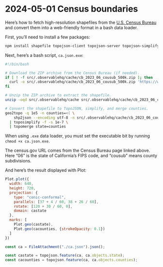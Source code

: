 # 2024-05-01 Census boundaries

Here’s how to fetch high-resolution shapefiles from the [U.S. Census Bureau](https://www.census.gov/geographies/mapping-files/time-series/geo/cartographic-boundary.html) and convert them into a web-friendly format in a bash data loader.

First, you’ll need to install a few packages:

```sh
npm install shapefile topojson-client topojson-server topojson-simplify
```

Next, here’s a bash script, `ca.json.exe`:

```bash
#!/bin/bash

# Download the ZIP archive from the Census Bureau (if needed).
if [ ! -f src/.observablehq/cache/cb_2023_06_cousub_500k.zip ]; then
  curl -o src/.observablehq/cache/cb_2023_06_cousub_500k.zip 'https://www2.census.gov/geo/tiger/GENZ2023/shp/cb_2023_06_cousub_500k.zip'
fi

# Unzip the ZIP archive to extract the shapefile.
unzip -oqd src/.observablehq/cache src/.observablehq/cache/cb_2023_06_cousub_500k.zip

# Convert the shapefile to TopoJSON, simplify, and merge counties.
geo2topo -q 1e5 -n counties=<( \
    shp2json --encoding utf-8 -n src/.observablehq/cache/cb_2023_06_cousub_500k.shp) \
  | toposimplify -f -s 1e-7 \
  | topomerge state=counties
```

<div class="note">

When using `.exe` data loader, you must set the executable bit by running `chmod +x ca.json.exe`.

</div>

The census.gov URL comes from the Census Bureau page linked above. Here “06” is the state of California’s FIPS code, and “cousub” means county subdivisions.

And here’s the result displayed with Plot:

```js echo
Plot.plot({
  width: 640,
  height: 720,
  projection: {
    type: "conic-conformal",
    parallels: [37 + 4 / 60, 38 + 26 / 60],
    rotate: [120 + 30 / 60, 0],
    domain: castate
  },
  marks: [
    Plot.geo(castate),
    Plot.geo(cacounties, {strokeOpacity: 0.1})
  ]
})
```

```js echo
const ca = FileAttachment("./ca.json").json();
```
```js echo
const castate = topojson.feature(ca, ca.objects.state);
const cacounties = topojson.feature(ca, ca.objects.counties);
```
